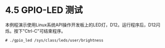 # 4.5 GPIO-LED 测试

本例程演示使用Linux系统API操作开发板上的LED灯，D12。运行程序后，D12闪烁。按下"Ctrl-C"可结束程序。

```
# ./gpio_led /sys/class/leds/user/brightness
```

